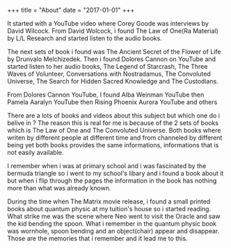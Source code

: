 +++
title = "About"
date = "2017-01-01"
+++

It started with a YouTube video where Corey Goode was interviews by David Wilcock. From David Wolcock, i found The Law of One(Ra Material) by L/L Research and started listen to the audio books.

The next sets of book i found was The Ancient Secret of the Flower of Life by Drunvalo Melchizedek. Then i found Dolores Cannon on YouTube and started listen to her audio books, The Legend of Starcrash, The Three Waves of Volunteer, Conversations with Nostradamus, The Convoluted Universe, The Search for Hidden Sacred Knowledge and The Custodians.

From Dolores Cannon YouTube, I found Alba Weinman YouTube then Pamela Aaralyn YouTube then Rising Phoenix Aurora YouTube and others

There are a lots of books and videos about this subject but which one do i belive in ? The reason this is real for me is because of the 2 sets of books which is The Law of One and The Convoluted Universe. Both books where writen by different people at different time and from channeled by different being yet both books provides the same informations, informations that is not easily available.

I remember when i was at primary school and i was fascinated by the bermuda triangle so i went to my school's libary and i found a book about it but when i flip through the pages the information in the book has nothing more than what was already known.

During the time when The Matrix movie release, i found a small printed books about quantum physic at my tuition's house so i started reading. What strike me was the scene where Neo went to visit the Oracle and saw the kid bending the spoon. What i remember in the quantum physic book was wornhole, spoon bending and an object(chair) appear and disappear. Those are the memories that i remember and it lead me to this.